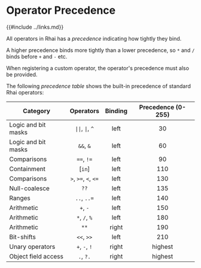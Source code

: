Operator Precedence
===================

{{#include ../links.md}}

All operators in Rhai has a _precedence_ indicating how tightly they bind.

A higher precedence binds more tightly than a lower precedence, so `*` and `/` binds before `+` and `-` etc.

When registering a custom operator, the operator's precedence must also be provided.

The following _precedence table_ shows the built-in precedence of standard Rhai operators:

| Category            |      Operators       | Binding | Precedence (0-255) |
| ------------------- | :------------------: | :-----: | :----------------: |
| Logic and bit masks |  `\|\|`,  `\|`, `^`  |  left   |         30         |
| Logic and bit masks |      `&&`, `&`       |  left   |         60         |
| Comparisons         |      `==`, `!=`      |  left   |         90         |
| Containment         |        [`in`]        |  left   |        110         |
| Comparisons         | `>`, `>=`, `<`, `<=` |  left   |        130         |
| Null-coalesce       |         `??`         |  left   |        135         |
| Ranges              |     `..`, `..=`      |  left   |        140         |
| Arithmetic          |       `+`, `-`       |  left   |        150         |
| Arithmetic          |    `*`, `/`, `%`     |  left   |        180         |
| Arithmetic          |         `**`         |  right  |        190         |
| Bit-shifts          |      `<<`, `>>`      |  left   |        210         |
| Unary operators     |    `+`, `-`, `!`     |  right  |      highest       |
| Object field access |      `.`, `?.`       |  right  |      highest       |
